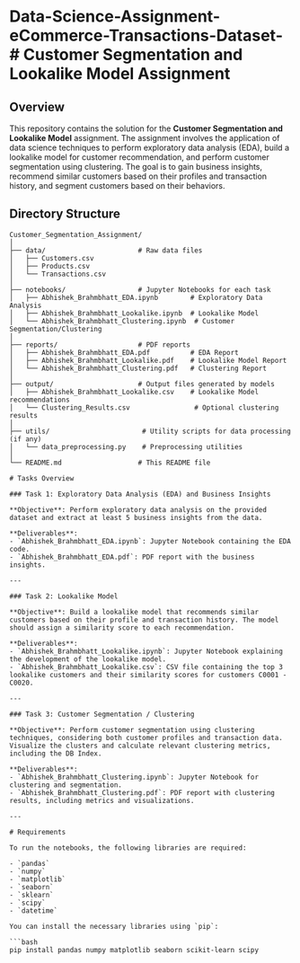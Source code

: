 # Data-Science-Assignment-eCommerce-Transactions-Dataset-# Customer Segmentation and Lookalike Model Assignment

## Overview

This repository contains the solution for the **Customer Segmentation and Lookalike Model** assignment. The assignment involves the application of data science techniques to perform exploratory data analysis (EDA), build a lookalike model for customer recommendation, and perform customer segmentation using clustering. The goal is to gain business insights, recommend similar customers based on their profiles and transaction history, and segment customers based on their behaviors.

## Directory Structure

```plaintext
Customer_Segmentation_Assignment/
│
├── data/                       # Raw data files
│   ├── Customers.csv
│   ├── Products.csv
│   └── Transactions.csv
│
├── notebooks/                  # Jupyter Notebooks for each task
│   ├── Abhishek_Brahmbhatt_EDA.ipynb        # Exploratory Data Analysis
│   ├── Abhishek_Brahmbhatt_Lookalike.ipynb  # Lookalike Model
│   └── Abhishek_Brahmbhatt_Clustering.ipynb  # Customer Segmentation/Clustering
│
├── reports/                    # PDF reports
│   ├── Abhishek_Brahmbhatt_EDA.pdf          # EDA Report
│   ├── Abhishek_Brahmbhatt_Lookalike.pdf    # Lookalike Model Report
│   └── Abhishek_Brahmbhatt_Clustering.pdf   # Clustering Report
│
├── output/                     # Output files generated by models
│   ├── Abhishek_Brahmbhatt_Lookalike.csv    # Lookalike Model recommendations
│   └── Clustering_Results.csv                # Optional clustering results
│
├── utils/                       # Utility scripts for data processing (if any)
│   └── data_preprocessing.py    # Preprocessing utilities
│
└── README.md                   # This README file

# Tasks Overview

### Task 1: Exploratory Data Analysis (EDA) and Business Insights

**Objective**: Perform exploratory data analysis on the provided dataset and extract at least 5 business insights from the data.

**Deliverables**:
- `Abhishek_Brahmbhatt_EDA.ipynb`: Jupyter Notebook containing the EDA code.
- `Abhishek_Brahmbhatt_EDA.pdf`: PDF report with the business insights.

---

### Task 2: Lookalike Model

**Objective**: Build a lookalike model that recommends similar customers based on their profile and transaction history. The model should assign a similarity score to each recommendation.

**Deliverables**:
- `Abhishek_Brahmbhatt_Lookalike.ipynb`: Jupyter Notebook explaining the development of the lookalike model.
- `Abhishek_Brahmbhatt_Lookalike.csv`: CSV file containing the top 3 lookalike customers and their similarity scores for customers C0001 - C0020.

---

### Task 3: Customer Segmentation / Clustering

**Objective**: Perform customer segmentation using clustering techniques, considering both customer profiles and transaction data. Visualize the clusters and calculate relevant clustering metrics, including the DB Index.

**Deliverables**:
- `Abhishek_Brahmbhatt_Clustering.ipynb`: Jupyter Notebook for clustering and segmentation.
- `Abhishek_Brahmbhatt_Clustering.pdf`: PDF report with clustering results, including metrics and visualizations.

---

# Requirements

To run the notebooks, the following libraries are required:

- `pandas`
- `numpy`
- `matplotlib`
- `seaborn`
- `sklearn`
- `scipy`
- `datetime`

You can install the necessary libraries using `pip`:

```bash
pip install pandas numpy matplotlib seaborn scikit-learn scipy
